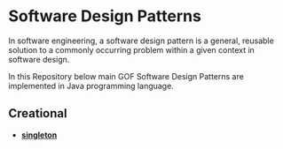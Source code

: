# Software Design Patterns
In software engineering, a software design pattern is a general, reusable solution to a commonly occurring problem within a given context in software design.

In this Repository below main GOF Software Design Patterns are implemented in Java programming language. 

## **Creational**
- [**singleton**](src/main/java/designpattern/creational/singleton/SingletonPattern.md)